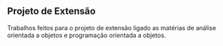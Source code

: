 ## Projeto de Extensão 
Trabalhos feitos para o projeto de extensão ligado as matérias de análise orientada a objetos e programação orientada a objetos.
